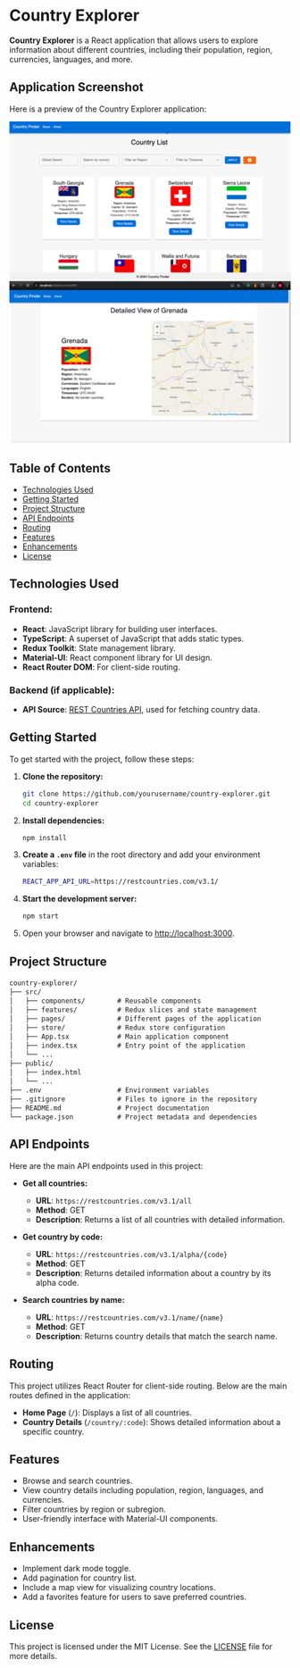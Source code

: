 
# Country Explorer

**Country Explorer** is a React application that allows users to explore information about different countries, including their population, region, currencies, languages, and more.

## Application Screenshot

Here is a preview of the Country Explorer application:

![Country Explorer Screenshot](./images/pic.png)
![Country Explorer Screenshot](./images/pic2.png)


## Table of Contents

- [Technologies Used](#technologies-used)
- [Getting Started](#getting-started)
- [Project Structure](#project-structure)
- [API Endpoints](#api-endpoints)
- [Routing](#routing)
- [Features](#features)
- [Enhancements](#enhancements)
- [License](#license)

## Technologies Used

### Frontend:

- **React**: JavaScript library for building user interfaces.
- **TypeScript**: A superset of JavaScript that adds static types.
- **Redux Toolkit**: State management library.
- **Material-UI**: React component library for UI design.
- **React Router DOM**: For client-side routing.

### Backend (if applicable):

- **API Source**: [REST Countries API](https://restcountries.com/v3.1/), used for fetching country data.

## Getting Started

To get started with the project, follow these steps:

1. **Clone the repository:**

   ```bash
   git clone https://github.com/yourusername/country-explorer.git
   cd country-explorer
   ```

2. **Install dependencies:**

   ```bash
   npm install
   ```

3. **Create a `.env` file** in the root directory and add your environment variables:

   ```bash
   REACT_APP_API_URL=https://restcountries.com/v3.1/
   ```

4. **Start the development server:**

   ```bash
   npm start
   ```

5. Open your browser and navigate to [http://localhost:3000](http://localhost:3000).

## Project Structure

```
country-explorer/
├── src/
│   ├── components/        # Reusable components
│   ├── features/          # Redux slices and state management
│   ├── pages/             # Different pages of the application
│   ├── store/             # Redux store configuration
│   ├── App.tsx            # Main application component
│   ├── index.tsx          # Entry point of the application
│   └── ...
├── public/
│   ├── index.html
│   └── ...
├── .env                   # Environment variables
├── .gitignore             # Files to ignore in the repository
├── README.md              # Project documentation
└── package.json           # Project metadata and dependencies
```

## API Endpoints

Here are the main API endpoints used in this project:

- **Get all countries:**
  - **URL**: `https://restcountries.com/v3.1/all`
  - **Method**: GET
  - **Description**: Returns a list of all countries with detailed information.

- **Get country by code:**
  - **URL**: `https://restcountries.com/v3.1/alpha/{code}`
  - **Method**: GET
  - **Description**: Returns detailed information about a country by its alpha code.

- **Search countries by name:**
  - **URL**: `https://restcountries.com/v3.1/name/{name}`
  - **Method**: GET
  - **Description**: Returns country details that match the search name.

## Routing

This project utilizes React Router for client-side routing. Below are the main routes defined in the application:

- **Home Page** (`/`): Displays a list of all countries.
- **Country Details** (`/country/:code`): Shows detailed information about a specific country.

## Features

- Browse and search countries.
- View country details including population, region, languages, and currencies.
- Filter countries by region or subregion.
- User-friendly interface with Material-UI components.

## Enhancements

- Implement dark mode toggle.
- Add pagination for country list.
- Include a map view for visualizing country locations.
- Add a favorites feature for users to save preferred countries.

## License

This project is licensed under the MIT License. See the [LICENSE](LICENSE) file for more details.
